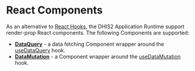 # React Components

As an alternative to [React Hooks](../hooks/README.md), the DHIS2 Application Runtime support render-prop React components. The following Components are supported:

-   [**DataQuery**](./DataQuery.md) - a data fetching Component wrapper around the [useDataQuery](../hooks/useDataQuery.md) hook.
-   [**DataMutation**](./DataMutation.md) - a Component wrapper around the [useDataMutation](../hooks/useDataMutation.md) hook.
